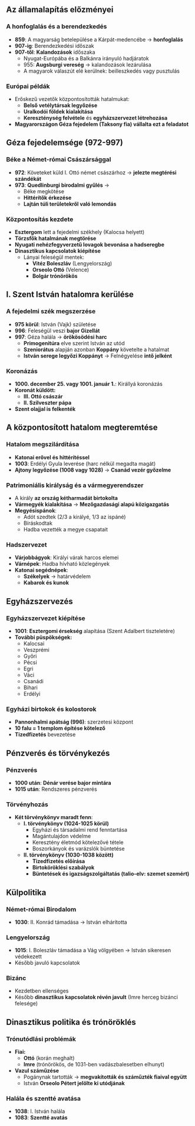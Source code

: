 ## Az államalapítás előzményei

### A honfoglalás és a berendezkedés
- **859**: A magyarság betelepülése a Kárpát-medencébe → **honfoglalás**
- **907-ig**: Berendezkedési időszak
- **907-től**: **Kalandozások** időszaka
  - Nyugat-Európába és a Balkánra irányuló hadjáratok
  - 955: **Augsburgi vereség** → kalandozások lezárulása
  - A magyarok válaszút elé kerülnek: beilleszkedés vagy pusztulás

### Európai példák
- Erőskezű vezetők központosították hatalmukat:
  - **Belső vetélytársak legyőzése**
  - **Uralkodói földek kialakítása**
  - **Kereszténység felvétele** és **egyházszervezet létrehozása**
- **Magyarországon Géza fejedelem (Taksony fia) vállalta ezt a feladatot**

## Géza fejedelemsége (972-997)

### Béke a Német-római Császársággal
- **972**: Követeket küld I. Ottó német császárhoz → **jelezte megtérési szándékát**
- **973**: **Quedlinburgi birodalmi gyűlés** →
  - Béke megkötése
  - **Hittérítők érkezése**
  - **Lajtán túli területekről való lemondás**

### Központosítás kezdete
- **Esztergom** lett a fejedelmi székhely (Kalocsa helyett)
- **Törzsfők hatalmának megtörése**
- **Nyugati nehézfegyverzetű lovagok bevonása a hadseregbe**
- **Dinasztikus kapcsolatok kiépítése**
  - Lányai feleségül mentek:
    - **Vitéz Boleszláv** (Lengyelország)
    - **Orseolo Ottó** (Velence)
    - **Bolgár trónörökös**

## I. Szent István hatalomra kerülése

### A fejedelmi szék megszerzése
- **975 körül**: István (Vajk) születése
- **996**: Feleségül veszi **bajor Gizellát**
- **997**: Géza halála → **örökösödési harc**
  - **Primogenitúra** elve szerint István az utód
  - **Szeniorátus** alapján azonban **Koppány** követelte a hatalmat
  - **István serege legyőzi Koppányt** → Felnégyelése **intő jelként**

### Koronázás
- **1000. december 25. vagy 1001. január 1.**: Királlyá koronázás
- **Koronát küldött:**
  - **III. Ottó császár**
  - **II. Szilveszter pápa**
- **Szent olajjal is felkenték**

## A központosított hatalom megteremtése

### Hatalom megszilárdítása
- **Katonai erővel és hittérítéssel**
- **1003**: Erdélyi Gyula leverése (harc nélkül megadta magát)
- **Ajtony legyőzése (1008 vagy 1028)** → **Csanád vezér győzelme**

### Patrimoniális királyság és a vármegyerendszer
- A király **az ország kétharmadát birtokolta**
- **Vármegyék kialakítása** → **Mezőgazdasági alapú közigazgatás**
- **Megyésispánok**:
  - Adót szedtek (2/3 a királyé, 1/3 az ispáné)
  - Bíráskodtak
  - Hadba vezették a megye csapatait

### Hadszervezet
- **Várjobbágyok**: Királyi várak harcos elemei
- **Várnépek**: Hadba hívható közlegények
- **Katonai segédnépek**:
  - **Székelyek** → határvédelem
  - **Kabarok és kunok**

## Egyházszervezés

### Egyházszervezet kiépítése
- **1001**: **Esztergomi érsekség** alapítása (Szent Adalbert tiszteletére)
- **További püspökségek:**
  - Kalocsai
  - Veszprémi
  - Győri
  - Pécsi
  - Egri
  - Váci
  - Csanádi
  - Bihari
  - Erdélyi

### Egyházi birtokok és kolostorok
- **Pannonhalmi apátság (996)**: szerzetesi központ
- **10 falu = 1 templom építése kötelező**
- **Tizedfizetés** bevezetése

## Pénzverés és törvénykezés

### Pénzverés
- **1000 után**: **Dénár verése bajor mintára**
- **1015 után**: Rendszeres pénzverés

### Törvényhozás
- **Két törvénykönyv maradt fenn**:
  - **I. törvénykönyv (1024-1025 körül)**
    - Egyházi és társadalmi rend fenntartása
    - Magántulajdon védelme
    - Keresztény életmód kötelezővé tétele
    - Boszorkányok és varázslók büntetése
  - **II. törvénykönyv (1030-1038 között)**
    - **Tizedfizetés előírása**
    - **Birtoköröklési szabályok**
    - **Büntetések és igazságszolgáltatás (talio-elv: szemet szemért)**

## Külpolitika

### Német-római Birodalom
- **1030**: II. Konrád támadása → István elhárította

### Lengyelország
- **1015**: I. Boleszláv támadása a Vág völgyében → István sikeresen védekezett
- Később javuló kapcsolatok

### Bizánc
- Kezdetben ellenséges
- Később **dinasztikus kapcsolatok révén javult** (Imre herceg bizánci felesége)

## Dinasztikus politika és trónöröklés

### Trónutódlási problémák
- **Fiai:**
  - **Ottó** (korán meghalt)
  - **Imre** (trónörökös, de 1031-ben vadászbalesetben elhunyt)
- **Vazul száműzése**
  - Pogánynak tartották → **megvakították és száműzték fiaival együtt**
  - István **Orseolo Pétert jelölte ki utódjának**

### Halála és szentté avatása
- **1038**: I. István halála
- **1083**: **Szentté avatás**
